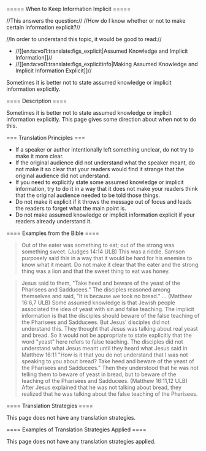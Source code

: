 ===== When to Keep Information Implicit =====

//This answers the question:// //How do I know whether or not to make certain information explicit?//

//In order to understand this topic, it would be good to read://
  * //[[en:ta:vol1:translate:figs_explicit|Assumed Knowledge and Implicit Information]]//
  * //[[en:ta:vol1:translate:figs_explicitinfo|Making Assumed Knowledge and Implicit Information Explicit]]//

Sometimes it is better not to state assumed knowledge or implicit information explicitly.

==== Description ====

Sometimes it is better not to state assumed knowledge or implicit information explicitly. This page gives some direction about when not to do this.

=== Translation Principles ===

  * If a speaker or author intentionally left something unclear, do not try to make it more clear.
  * If the original audience did not understand what the speaker meant, do not make it so clear that your readers would find it strange that the original audience did not understand.
  * If you need to explicitly state some assumed knowledge or implicit information, try to do it in a way that it does not make your readers think that the original audience needed to be told those things.
  * Do not make it explicit if it throws the message out of focus and leads the readers to forget what the main point is.
  * Do not make assumed knowledge or implicit information explicit if your readers already understand it.

==== Examples from the Bible ====

>Out of the eater was something to eat;
>out of the strong was something sweet. (Judges 14:14 ULB)
This was a riddle. Samson purposely said this in a way that it would be hard for his enemies to know what it meant. Do not make it clear that the eater and the strong thing was a lion and that the sweet thing to eat was honey.

>Jesus said to them, "Take heed and beware of the yeast of the Pharisees and Sadducees." The disciples reasoned among themselves and said, "It is because we took no bread." …  (Matthew 16:6,7 ULB)
Some assumed knowledge is that Jewish people associated the idea of yeast with sin and false teaching. The implicit information is that the disciples should beware of the false teaching of the Pharisees and Sadducees. But Jesus' disciples did not understand this. They thought that Jesus was talking about real yeast and bread. So it would not be appropriate to state explicitly that  the word "yeast" here refers to false teaching. The disciples did not understand what Jesus meant until they heard what Jesus said in Matthew 16:11
> "How is it that you do not understand that I was not speaking to you about bread? Take heed and beware of the yeast of the Pharisees and Sadducees." Then they understood that he was not telling them to beware of yeast in bread, but to beware of the teaching of the Pharisees and Sadducees. (Matthew 16:11,12 ULB)
After Jesus explained that he was not talking about bread, they realized that he was talking about the false teaching of the Pharisees. 

==== Translation Strategies ====

This page does not have any translation strategies.

==== Examples of Translation Strategies Applied ====

This page does not have any translation strategies applied.



